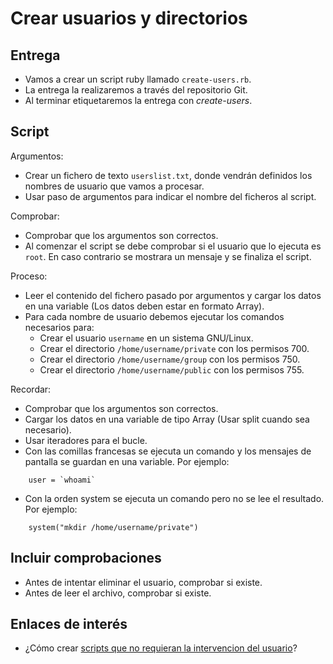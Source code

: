 
# Crear usuarios y directorios

## Entrega
* Vamos a crear un script ruby llamado `create-users.rb`.
* La entrega la realizaremos a través del repositorio Git.
* Al terminar etiquetaremos la entrega con *create-users*.

## Script

Argumentos:
* Crear un fichero de texto `userslist.txt`, donde vendrán definidos
los nombres de usuario que vamos a procesar.
* Usar paso de argumentos para indicar el nombre del ficheros al script.

Comprobar:
* Comprobar que los argumentos son correctos.
* Al comenzar el script se debe comprobar si el usuario que lo ejecuta es
`root`. En caso contrario se mostrara un mensaje y se finaliza el script.

Proceso:
* Leer el contenido del fichero pasado por argumentos y cargar los datos
en una variable (Los datos deben estar en formato Array).
* Para cada nombre de usuario debemos ejecutar los comandos necesarios
para:
    * Crear el usuario `username` en un sistema GNU/Linux.
    * Crear el directorio `/home/username/private` con los permisos 700.
    * Crear el directorio `/home/username/group` con los permisos 750.
    * Crear el directorio `/home/username/public` con los permisos 755.

Recordar:
* Comprobar que los argumentos son correctos.
* Cargar los datos en una variable de tipo Array (Usar split cuando sea necesario).
* Usar iteradores para el bucle.
* Con las comillas francesas se ejecuta un comando y los mensajes de pantalla
se guardan en una variable. Por ejemplo:
```
    user = `whoami`
```
* Con la orden system se ejecuta un comando pero no se lee el resultado.
Por ejemplo:
```
    system("mkdir /home/username/private")
```

## Incluir comprobaciones
* Antes de intentar eliminar el usuario, comprobar si existe.
* Antes de leer el archivo, comprobar si existe.

## Enlaces de interés
* ¿Cómo crear [scripts que no requieran la intervencion del usuario](https://es.opensuse.org/Scripts_sin_intervencion_del_usuario)?
